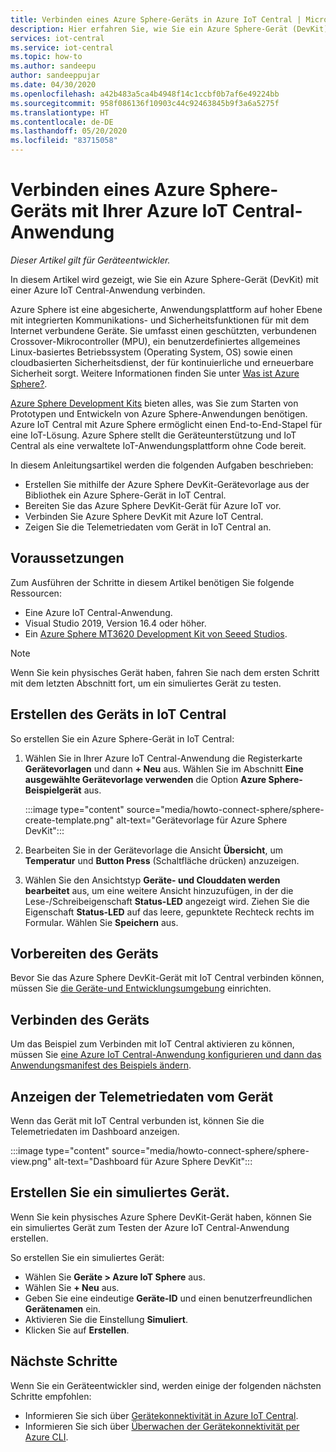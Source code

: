 ```yaml
---
title: Verbinden eines Azure Sphere-Geräts in Azure IoT Central | Microsoft-Dokumentation
description: Hier erfahren Sie, wie Sie ein Azure Sphere-Gerät (DevKit) mit einer Azure IoT Central-Anwendung verbinden.
services: iot-central
ms.service: iot-central
ms.topic: how-to
ms.author: sandeepu
author: sandeeppujar
ms.date: 04/30/2020
ms.openlocfilehash: a42b483a5ca4b4948f14c1ccbf0b7af6e49224bb
ms.sourcegitcommit: 958f086136f10903c44c92463845b9f3a6a5275f
ms.translationtype: HT
ms.contentlocale: de-DE
ms.lasthandoff: 05/20/2020
ms.locfileid: "83715058"
---
```

# <a name="connect-an-azure-sphere-device-to-your-azure-iot-central-application"></a>Verbinden eines Azure Sphere-Geräts mit Ihrer Azure IoT Central-Anwendung

*Dieser Artikel gilt für Geräteentwickler.*

In diesem Artikel wird gezeigt, wie Sie ein Azure Sphere-Gerät (DevKit) mit einer Azure IoT Central-Anwendung verbinden.

Azure Sphere ist eine abgesicherte, Anwendungsplattform auf hoher Ebene mit integrierten Kommunikations- und Sicherheitsfunktionen für mit dem Internet verbundene Geräte. Sie umfasst einen geschützten, verbundenen Crossover-Mikrocontroller (MPU), ein benutzerdefiniertes allgemeines Linux-basiertes Betriebssystem (Operating System, OS) sowie einen cloudbasierten Sicherheitsdienst, der für kontinuierliche und erneuerbare Sicherheit sorgt. Weitere Informationen finden Sie unter [Was ist Azure Sphere?](https://docs.microsoft.com/azure-sphere/product-overview/what-is-azure-sphere).

[Azure Sphere Development Kits](https://azure.microsoft.com/services/azure-sphere/get-started/) bieten alles, was Sie zum Starten von Prototypen und Entwickeln von Azure Sphere-Anwendungen benötigen. Azure IoT Central mit Azure Sphere ermöglicht einen End-to-End-Stapel für eine IoT-Lösung. Azure Sphere stellt die Geräteunterstützung und IoT Central als eine verwaltete IoT-Anwendungsplattform ohne Code bereit.

In diesem Anleitungsartikel werden die folgenden Aufgaben beschrieben:

- Erstellen Sie mithilfe der Azure Sphere DevKit-Gerätevorlage aus der Bibliothek ein Azure Sphere-Gerät in IoT Central.
- Bereiten Sie das Azure Sphere DevKit-Gerät für Azure IoT vor.
- Verbinden Sie Azure Sphere DevKit mit Azure IoT Central.
- Zeigen Sie die Telemetriedaten vom Gerät in IoT Central an.

## <a name="prerequisites"></a>Voraussetzungen

Zum Ausführen der Schritte in diesem Artikel benötigen Sie folgende Ressourcen:

- Eine Azure IoT Central-Anwendung.
- Visual Studio 2019, Version 16.4 oder höher.
- Ein [Azure Sphere MT3620 Development Kit von Seeed Studios](https://docs.microsoft.com/azure-sphere/hardware/mt3620-reference-board-design).

> [!NOTE]
> Wenn Sie kein physisches Gerät haben, fahren Sie nach dem ersten Schritt mit dem letzten Abschnitt fort, um ein simuliertes Gerät zu testen.

## <a name="create-the-device-in-iot-central"></a>Erstellen des Geräts in IoT Central

So erstellen Sie ein Azure Sphere-Gerät in IoT Central:

1. Wählen Sie in Ihrer Azure IoT Central-Anwendung die Registerkarte **Gerätevorlagen** und dann **+ Neu** aus. Wählen Sie im Abschnitt **Eine ausgewählte Gerätevorlage verwenden** die Option **Azure Sphere-Beispielgerät** aus.

    :::image type="content" source="media/howto-connect-sphere/sphere-create-template.png" alt-text="Gerätevorlage für Azure Sphere DevKit":::

1. Bearbeiten Sie in der Gerätevorlage die Ansicht **Übersicht**, um **Temperatur**  und **Button Press** (Schaltfläche drücken) anzuzeigen.

1. Wählen Sie den Ansichtstyp **Geräte- und Clouddaten werden bearbeitet** aus, um eine weitere Ansicht hinzuzufügen, in der die Lese-/Schreibeigenschaft **Status-LED** angezeigt wird. Ziehen Sie die Eigenschaft **Status-LED** auf das leere, gepunktete Rechteck rechts im Formular. Wählen Sie **Speichern** aus.

## <a name="prepare-the-device"></a>Vorbereiten des Geräts

Bevor Sie das Azure Sphere DevKit-Gerät mit IoT Central verbinden können, müssen Sie [die Geräte-und Entwicklungsumgebung](https://github.com/Azure/azure-sphere-samples/tree/master/Samples/AzureIoT) einrichten.

## <a name="connect-the-device"></a>Verbinden des Geräts

Um das Beispiel zum Verbinden mit IoT Central aktivieren zu können, müssen Sie [eine Azure IoT Central-Anwendung konfigurieren und dann das Anwendungsmanifest des Beispiels ändern](https://aka.ms/iotcentral-sphere-git-readme).

## <a name="view-the-telemetry-from-the-device"></a>Anzeigen der Telemetriedaten vom Gerät

Wenn das Gerät mit IoT Central verbunden ist, können Sie die Telemetriedaten im Dashboard anzeigen.

:::image type="content" source="media/howto-connect-sphere/sphere-view.png" alt-text="Dashboard für Azure Sphere DevKit":::

## <a name="create-a-simulated-device"></a>Erstellen Sie ein simuliertes Gerät.

Wenn Sie kein physisches Azure Sphere DevKit-Gerät haben, können Sie ein simuliertes Gerät zum Testen der Azure IoT Central-Anwendung erstellen.

So erstellen Sie ein simuliertes Gerät:

- Wählen Sie **Geräte > Azure IoT Sphere** aus.
- Wählen Sie **+ Neu** aus.
- Geben Sie eine eindeutige **Geräte-ID** und einen benutzerfreundlichen **Gerätenamen** ein.
- Aktivieren Sie die Einstellung **Simuliert**.
- Klicken Sie auf **Erstellen**.

## <a name="next-steps"></a>Nächste Schritte

Wenn Sie ein Geräteentwickler sind, werden einige der folgenden nächsten Schritte empfohlen:

- Informieren Sie sich über [Gerätekonnektivität in Azure IoT Central](./concepts-get-connected.md).
- Informieren Sie sich über [Überwachen der Gerätekonnektivität per Azure CLI](./howto-monitor-devices-azure-cli.md).

